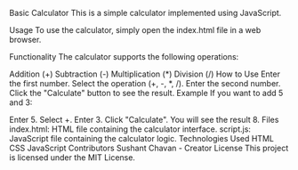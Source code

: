 Basic Calculator
This is a simple calculator implemented using JavaScript.

Usage
To use the calculator, simply open the index.html file in a web browser.

Functionality
The calculator supports the following operations:

Addition (+)
Subtraction (-)
Multiplication (*)
Division (/)
How to Use
Enter the first number.
Select the operation (+, -, *, /).
Enter the second number.
Click the "Calculate" button to see the result.
Example
If you want to add 5 and 3:

Enter 5.
Select +.
Enter 3.
Click "Calculate".
You will see the result 8.
Files
index.html: HTML file containing the calculator interface.
script.js: JavaScript file containing the calculator logic.
Technologies Used
HTML
CSS
JavaScript
Contributors
Sushant Chavan - Creator
License
This project is licensed under the MIT License.
